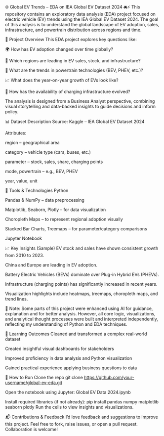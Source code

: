 🌐 Global EV Trends – EDA on IEA Global EV Dataset 2024 🚘⚡
This repository contains an exploratory data analysis (EDA) project focused on electric vehicle (EV) trends using the IEA Global EV Dataset 2024. The goal of this analysis is to understand the global landscape of EV adoption, sales, infrastructure, and powertrain distribution across regions and time.

📌 Project Overview
This EDA project explores key questions like:

🌍 How has EV adoption changed over time globally?

🧭 Which regions are leading in EV sales, stock, and infrastructure?

🚗 What are the trends in powertrain technologies (BEV, PHEV, etc.)?

📈 What does the year-on-year growth of EVs look like?

🔌 How has the availability of charging infrastructure evolved?

The analysis is designed from a Business Analyst perspective, combining visual storytelling and data-backed insights to guide decisions and inform policy.

📊 Dataset Description
Source: Kaggle – IEA Global EV Dataset 2024

Attributes:

region – geographical area

category – vehicle type (cars, buses, etc.)

parameter – stock, sales, share, charging points

mode, powertrain – e.g., BEV, PHEV

year, value, unit

🔧 Tools & Technologies
Python

Pandas & NumPy – data preprocessing

Matplotlib, Seaborn, Plotly – for data visualization

Choropleth Maps – to represent regional adoption visually

Stacked Bar Charts, Treemaps – for parameter/category comparisons

Jupyter Notebook

📈 Key Insights (Sample)
EV stock and sales have shown consistent growth from 2010 to 2023.

China and Europe are leading in EV adoption.

Battery Electric Vehicles (BEVs) dominate over Plug-in Hybrid EVs (PHEVs).

Infrastructure (charging points) has significantly increased in recent years.

Visualization highlights include heatmaps, treemaps, choropleth maps, and trend lines.

🤖 Note:
Some parts of this project were enhanced using AI for guidance, explanation and for better analysis. However, all core logic, visualizations, and analytical thought processes were built and interpreted independently, reflecting my understanding of Python and EDA techniques.

💼 Learning Outcomes
Cleaned and transformed a complex real-world dataset

Created insightful visual dashboards for stakeholders

Improved proficiency in data analysis and Python visualization

Gained practical experience applying business questions to data

📂 How to Run
Clone the repo
git clone https://github.com/your-username/global-ev-eda.git

Open the notebook using Jupyter:
Global EV Data 2024.ipynb

Install required libraries (if not already):
pip install pandas numpy matplotlib seaborn plotly
Run the cells to view insights and visualizations.

📬 Contributions & Feedback
I’d love feedback and suggestions to improve this project. Feel free to fork, raise issues, or open a pull request. Collaboration is welcome!

